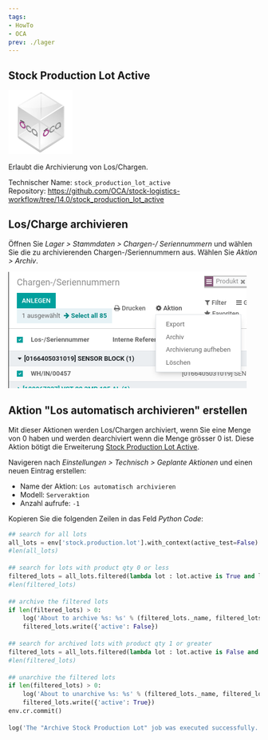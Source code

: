 ```yaml
---
tags:
- HowTo
- OCA
prev: ./lager
---
```

## Stock Production Lot Active
![icon_oca_app](assets/icon_oca_app.png)

Erlaubt die Archivierung von Los/Chargen.

Technischer Name: `stock_production_lot_active`\
Repository: <https://github.com/OCA/stock-logistics-workflow/tree/14.0/stock_production_lot_active>

## Los/Charge archivieren

Öffnen Sie *Lager > Stammdaten > Chargen-/ Seriennummern* und wählen Sie die zu archivierenden Chargen-/Seriennummern aus.
Wählen Sie *Aktion > Archiv*.

![](assets/Stock%20Production%20Lot%20Active%20Aktion.png)

## Aktion "Los automatisch archivieren" erstellen

Mit dieser Aktionen werden Los/Chargen archiviert, wenn Sie eine Menge von 0 haben und werden dearchiviert wenn die Menge grösser 0 ist. Diese Aktion bötigt die Erweiterung [Stock Production Lot Active](Stock%20Production%20Lot%20Active.md).

Navigeren nach *Einstellungen > Technisch > Geplante Aktionen* und einen neuen Eintrag erstellen:

* Name der Aktion: `Los automatisch archivieren`
* Modell: `Serveraktion`
* Anzahl aufrufe: `-1`

Kopieren Sie die folgenden Zeilen in das Feld *Python Code*:

```python
## search for all lots
all_lots = env['stock.production.lot'].with_context(active_test=False).search([])
#len(all_lots)

## search for lots with product qty 0 or less
filtered_lots = all_lots.filtered(lambda lot : lot.active is True and lot.product_qty < 1)
#len(filtered_lots)

## archive the filtered lots
if len(filtered_lots) > 0:
    log('About to archive %s: %s' % (filtered_lots._name, filtered_lots.ids))
    filtered_lots.write({'active': False})

## search for archived lots with product qty 1 or greater
filtered_lots = all_lots.filtered(lambda lot : lot.active is False and lot.product_qty > 0)
#len(filtered_lots)

## unarchive the filtered lots
if len(filtered_lots) > 0:
    log('About to unarchive %s: %s' % (filtered_lots._name, filtered_lots.ids))
    filtered_lots.write({'active': True})
env.cr.commit()

log('The "Archive Stock Production Lot" job was executed successfully.', level='info')
```